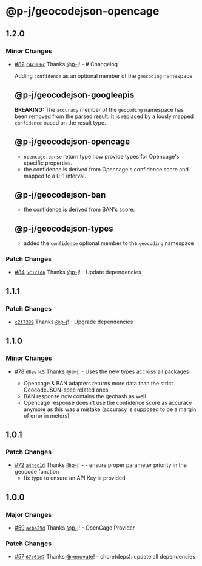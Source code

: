# @p-j/geocodejson-opencage

## 1.2.0

### Minor Changes

- [#82](https://github.com/p-j/geocodejson/pull/82) [`c4c006c`](https://github.com/p-j/geocodejson/commit/c4c006c5d7012406557d21c51be46bab7bfbb039) Thanks [@p-j](https://github.com/p-j)! - # Changelog

  Adding `confidence` as an optional member of the `geocoding` namespace

  ## @p-j/geocodejson-googleapis

  **BREAKING:** The `accuracy` member of the `geocoding` namespace has been removed from the parsed result.
  It is replaced by a loosly mapped `confidence` based on the result type.

  ## @p-j/geocodejson-opencage

  - `opencage.parse` return type now provide types for Opencage's specific properties.
  - the confidence is derived from Opencage's confidence score and mapped to a 0-1 interval.

  ## @p-j/geocodejson-ban

  - the confidence is derived from BAN's score.

  ## @p-j/geocodejson-types

  - added the `confidence` optional member to the `geocoding` namespace

### Patch Changes

- [#84](https://github.com/p-j/geocodejson/pull/84) [`5c121d6`](https://github.com/p-j/geocodejson/commit/5c121d67d76e885b4bb16200a8a6b633c0c3af22) Thanks [@p-j](https://github.com/p-j)! - Update dependencies

## 1.1.1

### Patch Changes

- [`c2f7389`](https://github.com/p-j/geocodejson/commit/c2f7389c3a199f1e187e23fa1450587181edad1a) Thanks [@p-j](https://github.com/p-j)! - Upgrade dependencies

## 1.1.0

### Minor Changes

- [#78](https://github.com/p-j/geocodejson/pull/78) [`d8eefc5`](https://github.com/p-j/geocodejson/commit/d8eefc5ec3d03ee6ea0f7b94daf7c28abc2e2813) Thanks [@p-j](https://github.com/p-j)! - Uses the new types accross all packages

  - Opencage & BAN adapters returns more data than the strict GeocodeJSON-spec related ones
  - BAN response now contains the geohash as well
  - Opencage response doesn't use the confidence score as accuracy anymore as this was a mistake (accuracy is supposed to be a margin of error in meters)

## 1.0.1

### Patch Changes

- [#72](https://github.com/p-j/geocodejson/pull/72) [`a44ec1d`](https://github.com/p-j/geocodejson/commit/a44ec1da062fa5075a8f8240c35784ab3d5c9301) Thanks [@p-j](https://github.com/p-j)! - - ensure proper parameter priority in the geocode function
  - fix type to ensure an API Key is provided

## 1.0.0

### Major Changes

- [#59](https://github.com/p-j/geocodejson/pull/59) [`acba29d`](https://github.com/p-j/geocodejson/commit/acba29da14baa00dc3ee8c098e5e442b47e49bf1) Thanks [@p-j](https://github.com/p-j)! - OpenCage Provider

### Patch Changes

- [#57](https://github.com/p-j/geocodejson/pull/57) [`67c61e7`](https://github.com/p-j/geocodejson/commit/67c61e73081910a282f5068d56ccf4e9ac556a05) Thanks [@renovate](https://github.com/apps/renovate)! - chore(deps): update all dependencies
